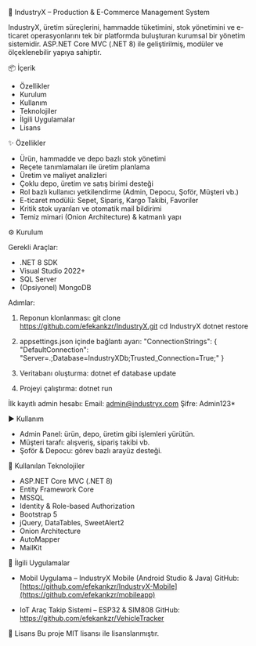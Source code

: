 🚀 IndustryX – Production & E-Commerce Management System

IndustryX, üretim süreçlerini, hammadde tüketimini, stok yönetimini ve e-ticaret operasyonlarını tek bir platformda buluşturan kurumsal bir yönetim sistemidir. ASP.NET Core MVC (.NET 8) ile geliştirilmiş, modüler ve ölçeklenebilir yapıya sahiptir.

📦 İçerik
- Özellikler
- Kurulum
- Kullanım
- Teknolojiler
- İlgili Uygulamalar
- Lisans

✨ Özellikler
- Ürün, hammadde ve depo bazlı stok yönetimi
- Reçete tanımlamaları ile üretim planlama
- Üretim ve maliyet analizleri
- Çoklu depo, üretim ve satış birimi desteği
- Rol bazlı kullanıcı yetkilendirme (Admin, Depocu, Şoför, Müşteri vb.)
- E-ticaret modülü: Sepet, Sipariş, Kargo Takibi, Favoriler
- Kritik stok uyarıları ve otomatik mail bildirimi
- Temiz mimari (Onion Architecture) & katmanlı yapı

⚙️ Kurulum

Gerekli Araçlar:
- .NET 8 SDK
- Visual Studio 2022+
- SQL Server
- (Opsiyonel) MongoDB

Adımlar:
1. Reponun klonlanması:
   git clone https://github.com/efekankzr/IndustryX.git
   cd IndustryX
   dotnet restore

2. appsettings.json içinde bağlantı ayarı:
   "ConnectionStrings": {
     "DefaultConnection": "Server=.;Database=IndustryXDb;Trusted_Connection=True;"
   }

3. Veritabanı oluşturma:
   dotnet ef database update

4. Projeyi çalıştırma:
   dotnet run

İlk kayıtlı admin hesabı:
Email: admin@industryx.com
Şifre: Admin123*

▶️ Kullanım
- Admin Panel: ürün, depo, üretim gibi işlemleri yürütün.
- Müşteri tarafı: alışveriş, sipariş takibi vb.
- Şoför & Depocu: görev bazlı arayüz desteği.

🧰 Kullanılan Teknolojiler
- ASP.NET Core MVC (.NET 8)
- Entity Framework Core
- MSSQL
- Identity & Role-based Authorization
- Bootstrap 5
- jQuery, DataTables, SweetAlert2
- Onion Architecture
- AutoMapper
- MailKit

📱 İlgili Uygulamalar
- Mobil Uygulama – IndustryX Mobile (Android Studio & Java)
  GitHub: [https://github.com/efekankzr/IndustryX-Mobile](https://github.com/efekankzr/mobileapp)

- IoT Araç Takip Sistemi – ESP32 & SIM808
  GitHub: https://github.com/efekankzr/VehicleTracker

📄 Lisans
Bu proje MIT lisansı ile lisanslanmıştır.
